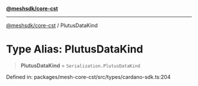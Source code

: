[**@meshsdk/core-cst**](../README.md)

***

[@meshsdk/core-cst](../globals.md) / PlutusDataKind

# Type Alias: PlutusDataKind

> **PlutusDataKind** = `Serialization.PlutusDataKind`

Defined in: packages/mesh-core-cst/src/types/cardano-sdk.ts:204
